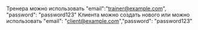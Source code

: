 Тренера можно использовать "email":"trainer@example.com", "password": "password123"
Клиента можно создать нового или можно использовать  "email": "client@example.com","password": "password123"
